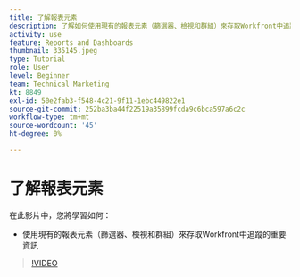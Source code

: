 ```yaml
---
title: 了解報表元素
description: 了解如何使用現有的報表元素（篩選器、檢視和群組）來存取Workfront中追蹤的資訊。
activity: use
feature: Reports and Dashboards
thumbnail: 335145.jpeg
type: Tutorial
role: User
level: Beginner
team: Technical Marketing
kt: 8849
exl-id: 50e2fab3-f548-4c21-9f11-1ebc449822e1
source-git-commit: 252ba3ba44f22519a35899fcda9c6bca597a6c2c
workflow-type: tm+mt
source-wordcount: '45'
ht-degree: 0%

---
```


# 了解報表元素

在此影片中，您將學習如何：

* 使用現有的報表元素（篩選器、檢視和群組）來存取Workfront中追蹤的重要資訊

>[!VIDEO](https://video.tv.adobe.com/v/335145/?quality=12)
